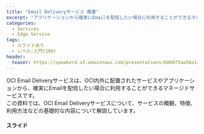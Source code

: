 ```yaml
---
title: "Email Deliveryサービス 概要"
excerpt: "アプリケーションから確実にEmailを配信したい場合に利用することができるマネージドサービスである、OCI Email Deliveryサービスについて、概観、特徴、利用方法などの基礎的な内容について解説しています"
categories:
  - Services
  - Edge Service
tags:
  - スライドあり
  - レベル:入門(100)
header:
  teaser: https://speakerd.s3.amazonaws.com/presentations/b80073aa58a141638ad5ba432009ba59/slide_0.jpg
---
```


OCI Email Deliveryサービスは、OCI内外に配置されたサービスやアプリケーションから、確実にEmailを配信したい場合に利用することができるマネージドサービスです。  
この資料では、OCI Email Deliveryサービスについて、サービスの概観、特徴、利用方法などの基礎的な内容について解説しています。

#### スライド

<div style="max-width:768px">
<!-- Speakerdeckから Embeded リンクを取得して貼り付け (ここから) -->

<script async class="speakerdeck-embed" data-id="ee67829f073544f2a04c016a114501ac" data-ratio="1.77777777777778" src="//speakerdeck.com/assets/embed.js"></script>

</div>

